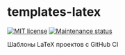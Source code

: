 # templates-latex

[![MIT license][license-badge]][license-url]
[![Maintenance status][status-badge]][status-url]

Шаблоны LaTeX проектов с GitHub CI

[status-url]: https://github.com/vikian050194/templates-latex/pulse
[status-badge]: https://img.shields.io/github/last-commit/vikian050194/templates-latex.svg

[license-url]: https://github.com/vikian050194/templates-latex/blob/master/LICENSE
[license-badge]: https://img.shields.io/github/license/vikian050194/templates-latex.svg